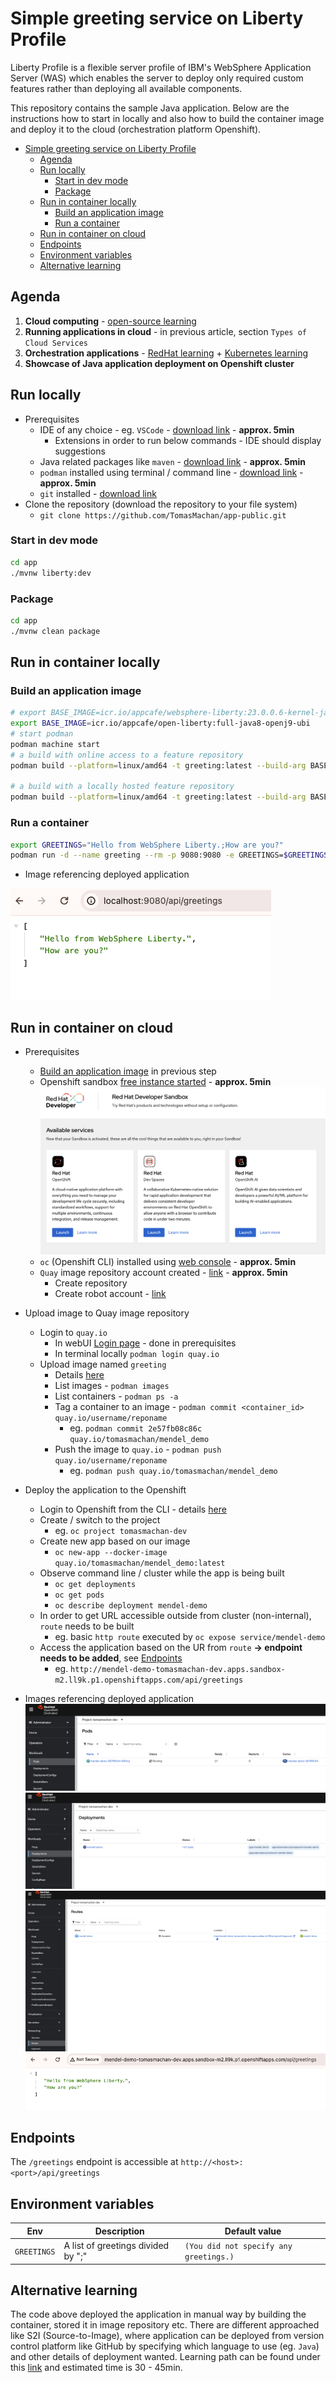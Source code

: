 # Simple greeting service on Liberty Profile

Liberty Profile is a flexible server profile of IBM's WebSphere Application Server (WAS) which enables the server to deploy only required custom features rather than deploying all available components.

This repository contains the sample Java application. Below are the instructions how to start in locally and also how to build the container image and deploy it to the cloud (orchestration platform Openshift).

- [Simple greeting service on Liberty Profile](#simple-greeting-service-on-liberty-profile)
  - [Agenda](#agenda)
  - [Run locally](#run-locally)
    - [Start in dev mode](#start-in-dev-mode)
    - [Package](#package)
  - [Run in container locally](#run-in-container-locally)
    - [Build an application image](#build-an-application-image)
    - [Run a container](#run-a-container)
  - [Run in container on cloud](#run-in-container-on-cloud)
  - [Endpoints](#endpoints)
  - [Environment variables](#environment-variables)
  - [Alternative learning](#alternative-learning)

## Agenda

1. **Cloud computing** - [open-source learning](https://www.javatpoint.com/introduction-to-cloud-computing)
1. **Running applications in cloud** - in previous article, section `Types of Cloud Services`
1. **Orchestration applications** - [RedHat learning](https://www.redhat.com/en/topics/automation/what-is-orchestration) + [Kubernetes learning](https://kubernetes.io/docs/concepts/overview/)
1. **Showcase of Java application deployment on Openshift cluster**

## Run locally

- Prerequisites
  - IDE of any choice - eg. `VSCode` - [download link](https://code.visualstudio.com/) - **approx. 5min**
    - Extensions in order to run below commands - IDE should display suggestions
  - Java related packages like `maven` - [download link](https://maven.apache.org/install.html) - **approx. 5min**
  - `podman` installed using terminal / command line - [download link](https://podman.io/docs/installation) - **approx. 5min**
  - `git` installed - [download link](https://git-scm.com/book/en/v2/Getting-Started-Installing-Git)
- Clone the repository (download the repository to your file system)
  - `git clone https://github.com/TomasMachan/app-public.git`

### Start in dev mode

```bash
cd app
./mvnw liberty:dev
```

### Package

```bash
cd app
./mvnw clean package
```

## Run in container locally

### Build an application image

```bash
# export BASE_IMAGE=icr.io/appcafe/websphere-liberty:23.0.0.6-kernel-java8-openj9-ubi
export BASE_IMAGE=icr.io/appcafe/open-liberty:full-java8-openj9-ubi
# start podman
podman machine start
# a build with online access to a feature repository
podman build --platform=linux/amd64 -t greeting:latest --build-arg BASE_IMAGE=$BASE_IMAGE .

# a build with a locally hosted feature repository
podman build --platform=linux/amd64 -t greeting:latest --build-arg BASE_IMAGE=$BASE_IMAGE --build-arg FEATURE_REPO_URL="http://host.containers.internal:8080/23.0.0.6/repo.zip" --build-arg VERBOSE=true .
```

### Run a container

```bash
export GREETINGS="Hello from WebSphere Liberty.;How are you?"
podman run -d --name greeting --rm -p 9080:9080 -e GREETINGS=$GREETINGS greeting:latest
```

- Image referencing deployed application

![Listing result - local](pics/output_local.png)

## Run in container on cloud

- Prerequisites
  - [Build an application image](#build-an-application-image) in previous step
  - Openshift sandbox [free instance started](https://developers.redhat.com/developer-sandbox) - **approx. 5min**
    ![Red Hat Openshift](pics/RHOCP.png)
  - `oc` (Openshift CLI) installed using [web console](https://docs.openshift.com/container-platform/4.14/cli_reference/openshift_cli/getting-started-cli.html#cli-installing-cli-web-console_cli-developer-commands) - **approx. 5min**
  - `Quay` image repository account created - [link](https://quay.io/) - **approx. 5min**
    - Create repository
    - Create robot account - [link](https://docs.quay.io/glossary/robot-accounts.html)

- Upload image to Quay image repository
  - Login to `quay.io`
    - In webUI [Login page](https://quay.io/repository/) - done in prerequisites
    - In terminal locally `podman login quay.io`
  - Upload image named `greeting`
    - Details [here](https://docs.quay.io/solution/getting-started.html)
    - List images - `podman images`
    - List containers - `podman ps -a`
    - Tag a container to an image - `podman commit <container_id> quay.io/username/reponame`
      - eg. `podman commit 2e57fb08c86c quay.io/tomasmachan/mendel_demo`
    - Push the image to `quay.io` - `podman push quay.io/username/reponame`
      - eg. `podman push quay.io/tomasmachan/mendel_demo`
- Deploy the application to the Openshift
  - Login to Openshift from the CLI - details [here](https://docs.openshift.com/container-platform/4.14/getting_started/openshift-cli.html)
  - Create / switch to the project
    - eg. `oc project tomasmachan-dev`
  - Create new app based on our image
    - `oc new-app --docker-image quay.io/tomasmachan/mendel_demo:latest`
  - Observe command line / cluster while the app is being built
    - `oc get deployments`
    - `oc get pods`
    - `oc describe deployment mendel-demo`
  - In order to get URL accessible outside from cluster (non-internal), `route` needs to be built
    - eg. basic `http route` executed by `oc expose service/mendel-demo`
  - Access the application based on the UR from `route` **-> endpoint needs to be added**, see [Endpoints](#endpoints)
    - eg. `http://mendel-demo-tomasmachan-dev.apps.sandbox-m2.ll9k.p1.openshiftapps.com/api/greetings`

- Images referencing deployed application
    ![Listing pod](pics/pod.png)
    ![Listing deployment](pics/deployment.png)
    ![Listing route](pics/route.png)
    ![Listing result - cloud](pics/output_cloud.png)

## Endpoints

The `/greetings` endpoint is accessible at `http://<host>:<port>/api/greetings`

## Environment variables

| Env         | Description                        | Default value                          |
| ----------- | ---------------------------------- | -------------------------------------- |
| `GREETINGS` | A list of greetings divided by ";" | `(You did not specify any greetings.)` |

## Alternative learning

The code above deployed the application in manual way by building the container, stored it in image repository etc. There are different approached like S2I (Source-to-Image), where application can be deployed from version control platform like GitHub by specifying which language to use (eg. `Java`) and other details of deployment wanted. Learning path can be found under this [link](https://developers.redhat.com/learn/java/how-deploy-java-application-kubernetes-minutes) and estimated time is 30 - 45min.
